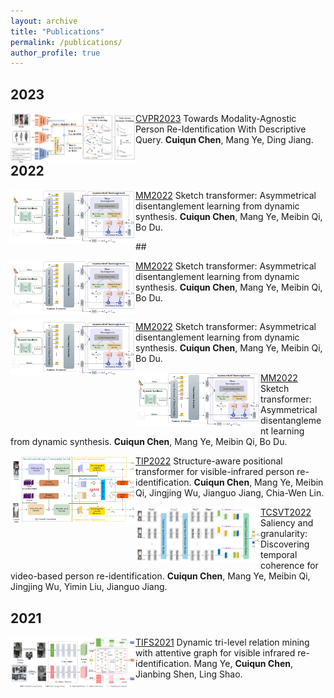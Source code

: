 ```yaml
---
layout: archive
title: "Publications"
permalink: /publications/
author_profile: true
---
```


## 2023
<div class='paper-box'><div class='paper-box-image'><div><img src='https://github.com/ccq195/ccq195.github.io/blob/master/images/cvpr2023.png' width="200" align="left"></div></div>
<div class='paper-box-text' markdown="1">

[CVPR2023](https://openaccess.thecvf.com/content/CVPR2023/papers/Chen_Towards_Modality-Agnostic_Person_Re-Identification_With_Descriptive_Query_CVPR_2023_paper.pdf) Towards Modality-Agnostic Person Re-Identification With Descriptive Query. **Cuiqun Chen**, Mang Ye, Ding Jiang. 

</div>
</div>


## 2022
<div class='paper-box'><div class='paper-box-image'><div><img src='https://github.com/ccq195/ccq195.github.io/blob/master/images/mm2022.png' width="200" align="left"></div></div>
<div class='paper-box-text' markdown="1">

[MM2022](https://dl.acm.org/doi/abs/10.1145/3503161.3547993) Sketch transformer: Asymmetrical disentanglement learning from dynamic synthesis. **Cuiqun Chen**, Mang Ye, Meibin Qi, Bo Du.

</div>
</div>
## 
<div class='paper-box'><div class='paper-box-image'><div><img src='https://github.com/ccq195/ccq195.github.io/blob/master/images/mm2022.png' width="200" align="left"></div></div>
<div class='paper-box-text' markdown="1">

[MM2022](https://dl.acm.org/doi/abs/10.1145/3503161.3547993) Sketch transformer: Asymmetrical disentanglement learning from dynamic synthesis. **Cuiqun Chen**, Mang Ye, Meibin Qi, Bo Du.

</div>
</div>

## 
<div class='paper-box'><div class='paper-box-image'><div><img src='https://github.com/ccq195/ccq195.github.io/blob/master/images/mm2022.png' width="200" align="left"></div></div>
<div class='paper-box-text' markdown="1">

[MM2022](https://dl.acm.org/doi/abs/10.1145/3503161.3547993) Sketch transformer: Asymmetrical disentanglement learning from dynamic synthesis. **Cuiqun Chen**, Mang Ye, Meibin Qi, Bo Du.

</div>
</div>


<div class='paper-box'><div class='paper-box-image'><div><img src='https://github.com/ccq195/ccq195.github.io/blob/master/images/mm2022.png' width="200" align="left"></div></div>
<div class='paper-box-text' markdown="1">

[MM2022](https://dl.acm.org/doi/abs/10.1145/3503161.3547993) Sketch transformer: Asymmetrical disentanglement learning from dynamic synthesis. **Cuiqun Chen**, Mang Ye, Meibin Qi, Bo Du.

</div>
</div>



<img src="https://github.com/ccq195/ccq195.github.io/blob/master/images/tip2022.png" width="200" align="left" /> [TIP2022](https://ieeexplore.ieee.org/abstract/document/9725265) Structure-aware positional transformer for visible-infrared person re-identification. **Cuiqun Chen**, Mang Ye, Meibin Qi, Jingjing Wu, Jianguo Jiang, Chia-Wen Lin.     

<img src="https://github.com/ccq195/ccq195.github.io/blob/master/images/tcsvt2022.png" width="200" align="left" /> [TCSVT2022](https://ieeexplore.ieee.org/abstract/document/9729212) Saliency and granularity: Discovering temporal coherence for video-based person re-identification. **Cuiqun Chen**, Mang Ye, Meibin Qi, Jingjing Wu, Yimin Liu, Jianguo Jiang.


## 2021
<img src="https://github.com/ccq195/ccq195.github.io/blob/master/images/tifs2021.png" width="200" align="left" /> [TIFS2021](https://ieeexplore.ieee.org/abstract/document/9665382) Dynamic tri-level relation mining with attentive graph for visible infrared re-identification. Mang Ye, **Cuiqun Chen**, Jianbing Shen, Ling Shao.

